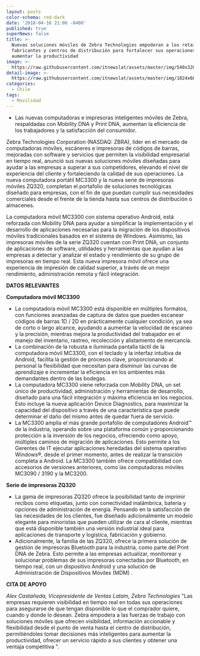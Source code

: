 ```yaml
---
layout: posts
color-schema: red-dark
date: '2018-04-16 21:06 -0400'
published: true
superNews: false
title: >-
  Nuevas soluciones móviles de Zebra Technologies empoderan a los retailers,
  fabricantes y centros de distribución para fortalecer sus operaciones y
  aumentar la productividad
image: >-
  https://raw.githubusercontent.com/itnewslat/assets/master/img/540x320/zebra-p.jpg
detail-image: >-
  https://raw.githubusercontent.com/itnewslat/assets/master/img/1024x680/zebra-g.jpg
categories:
  - Chile
tags:
  - Movilidad
---
```

- Las nuevas computadoras e impresoras inteligentes móviles de Zebra, respaldadas con Mobility DNA y Print DNA, aumentan la eficiencia de los trabajadores y la satisfacción del consumidor.


Zebra Technologies Corporation (NASDAQ: ZBRA), líder en el mercado de computadoras móviles, escáneres e impresoras de códigos de barras, mejoradas con software y servicios que permiten la visibilidad empresarial en tiempo real, anunció sus nuevas soluciones móviles diseñadas para ayudar a las empresas a superar a sus competidores, elevando el nivel de experiencia del cliente y fortaleciendo la calidad de sus operaciones. La nueva computadora portátil MC3300 y la nueva serie de impresoras móviles ZQ320, completan el portafolio de soluciones tecnológicas diseñado para empresas, con el fin de que puedan cumplir sus necesidades comerciales desde el frente de la tienda hasta sus centros de distribución o almacenes. 

La computadora móvil MC3300 con sistema operativo Android, está reforzada con Mobility DNA para ayudar a simplificar la implementación y el desarrollo de aplicaciones necesarias para la migración de los dispositivos móviles tradicionales basados en el sistema de Windows. Asimismo, las impresoras móviles de la serie ZQ320 cuentan con Print DNA, un conjunto de aplicaciones de software, utilidades y herramientas que ayudan a las empresas a detectar y analizar el estado y rendimiento de su grupo de impresoras en tiempo real. Esta nueva impresora móvil ofrece una experiencia de impresión de calidad superior, a través de un mejor rendimiento, administración remota y fácil integración.

**DATOS RELEVANTES**

**Computadora móvil MC3300**
- La computadora móvil MC3300 está disponible en múltiples formatos, con funciones avanzadas de captura de datos que pueden escanear códigos de barras 1D / 2D en prácticamente cualquier condición, ya sea de corto o largo alcance, ayudando a aumentar la velocidad de escaneo y la precisión, mientras mejora la productividad del trabajador en el manejo del inventario, rastreo, recolección y alistamiento de mercancía. 
- La combinación de la robusta e iluminada pantalla táctil de la computadora móvil MC3300, con el teclado y la interfaz intuitiva de Android, facilita la gestión de procesos clave, proporcionando al personal la flexibilidad que necesitan para disminuir las curvas de aprendizaje e incrementar la eficiencia en los ambientes más demandantes dentro de las bodegas.
- La computadora MC3300 viene reforzada con Mobility DNA, un set único de productividad, administración y herramientas de desarrollo, diseñado para una fácil integración y máxima eficiencia en los negocios. Esto incluye la nueva aplicación Device Diagnostics, para maximizar la capacidad del dispositivo a través de una característica que puede determinar el daño del mismo antes de quedar fuera de servicio.
- La MC3300 amplía el más grande portafolio de computadores Android™ de la industria, operando sobre una plataforma común y proporcionando protección a la inversión de los negocios, ofreciendo como apoyo, múltiples caminos de migración de aplicaciones. Esto permite a los Gerentes de IT ejecutar aplicaciones heredadas del sistema operativo Windows®, desde el primer momento, antes de realizar la transición completa a Android. La MC3300 también ofrece compatibilidad con accesorios de versiones anteriores, como las computadoras móviles MC3090 / 3190 y la MC3200.

**Serie de impresoras ZQ320**

- La gama de impresoras ZQ320 ofrece la posibilidad tanto de imprimir recibos como etiquetas, junto con conectividad inalámbrica, batería y opciones de administración de energía. Pensando en la satisfacción de las necesidades de los clientes, fue diseñado adicionalmente un modelo elegante para minoristas que pueden utilizar de cara al cliente, mientras que está disponible también una versión industrial ideal para aplicaciones de transporte y logística, fabricación y gobierno. 
- Adicionalmente, la familia de las ZQ320, ofrece la primera solución de gestión de impresoras Bluetooth para la industria, como parte del Print DNA de Zebra. Esto permite a las empresas actualizar, monitorear y solucionar problemas de sus impresoras conectadas por Bluetooth, en tiempo real, con un dispositivo Android y una solución de Administración de Dispositivos Móviles (MDM)
.

**CITA DE APOYO**

_Alex Castañeda, Vicepresidente de Ventas Latam, Zebra Technologies_
"Las empresas requieren visibilidad en tiempo real en todas sus operaciones para asegurarse de que tengan disponible lo que el comprador quiere, cuando y donde lo desean. Zebra empodera a las fuerzas de trabajo con soluciones móviles que ofrecen visibilidad, información accionable y flexibilidad desde el punto de venta hasta el centro de distribución, permitiéndoles tomar decisiones más inteligentes para aumentar la productividad, ofrecer un servicio rápido a sus clientes y obtener una ventaja competitiva ".

